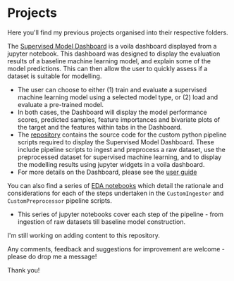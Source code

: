 # Projects

Here you'll find my previous projects organised into their respective folders.  

The [Supervised Model Dashboard](supervised_ml_dashboard) is a voila dashboard displayed from a jupyter notebook. This dashboard was designed to display the evaluation results of a baseline machine learning model, and explain some of the model predictions. This can then allow the user to quickly assess if a dataset is suitable for modelling.
- The user can choose to either (1) train and evaluate a supervised machine learning model using a selected model type, or (2) load and evaluate a pre-trained model. 
- In both cases, the Dashboard will display the model performance scores, predicted samples, feature importances and bivariate plots of the target and the features within tabs in the Dashboard. 
- The [repository](supervised_ml_dashboard) contains the source code for the custom python pipeline scripts required to display the Supervised Model Dashboard. These include pipeline scripts to ingest and preprocess a raw dataset, use the preprocessed dataset for supervised machine learning, and to display the modelling results using jupyter widgets in a voila dashboard. 
- For more details on the Dashboard, please see the [user guide](http://htmlpreview.github.io/?https://github.com/py3lee/projects/blob/main/supervised_ml_dashboard/user_guide/Supervised%20Model%20Dashboard.html)

You can also find a series of [EDA notebooks](supervised_ml_dashboard/notebook/EDA) which detail the rationale and considerations for each of the steps undertaken in the `CustomIngestor` and `CustomPreprocessor` pipeline scripts. 
- This series of jupyter notebooks cover each step of the pipeline - from ingestion of raw datasets till baseline model construction. 

I'm still working on adding content to this repository.

Any comments, feedback and suggestions for improvement are welcome - please do drop me a message!  

Thank you! 